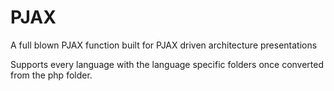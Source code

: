 # PJAX
A full blown PJAX function built for PJAX driven architecture presentations

Supports every language with the language specific folders once converted from the php folder.
